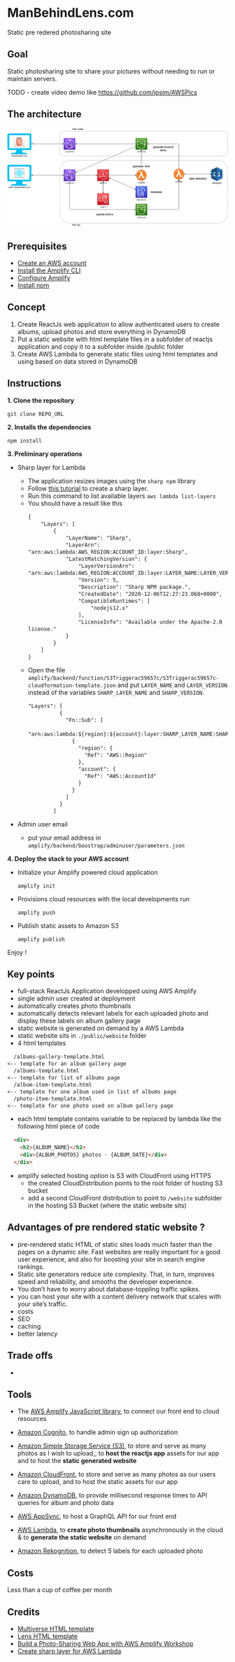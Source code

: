 # ManBehindLens.com

Static pre redered photosharing site

## Goal

Static photosharing site to share your pictures without needing to run or maintain servers.

TODO - create video demo like https://github.com/jpsim/AWSPics

## The architecture

![](public/website/assets/img/manbehindlens.png)



## Prerequisites
- [Create an AWS account](https://aws.amazon.com/fr/premiumsupport/knowledge-center/create-and-activate-aws-account/)
- [Install the Amplify CLI](https://docs.amplify.aws/cli/start/install#install-the-amplify-cli)
- [Configure Amplify](https://docs.amplify.aws/cli/start/install#configure-the-amplify-cli)
- [Install npm](https://www.npmjs.com/get-npm)

## Concept

1. Create ReactJs web application to allow authenticated users to create albums, upload photos and store everything in DynamoDB
2. Put a static website with html template files in a subfolder of reactjs application
and copy it to a subfolder inside /public folder
3. Create AWS Lambda to generate static files using html templates and using  based on data stored in DynamoDB

## Instructions

**1. Clone the repository**

  ```
  git clone REPO_URL
  ```
**2. Installs the dependencies**
  ```
  npm install
  ```
**3. Preliminary operations**

- Sharp layer for Lambda

  - The application resizes images using the `sharp npm` library
  - Follow [this tutorial](https://aws.amazon.com/blogs/compute/using-lambda-layers-to-simplify-your-development-process) to create a sharp layer.
  - Run this command to list available layers `aws lambda list-layers` 
  - You should have a result like this 
    ```
    {
        "Layers": [
            {
                "LayerName": "Sharp",
                "LayerArn": "arn:aws:lambda:AWS_REGION:ACCOUNT_ID:layer:Sharp",
                "LatestMatchingVersion": {
                    "LayerVersionArn": "arn:aws:lambda:AWS_REGION:ACCOUNT_ID:layer:LAYER_NAME:LAYER_VERSION",
                    "Version": 5,
                    "Description": "Sharp NPM package.",
                    "CreatedDate": "2020-12-06T12:27:23.068+0000",
                    "CompatibleRuntimes": [
                        "nodejs12.x"
                    ],
                    "LicenseInfo": "Available under the Apache-2.0 license."
                }
            }
        ]
    }
    ```
  - Open the file `amplify/backend/function/S3Triggerac59657c/S3Triggerac59657c-cloudformation-template.json` and put `LAYER_NAME` and `LAYER_VERSION` instead of the variables `SHARP_LAYER_NAME` and `SHARP_VERSION`.
      ```
      "Layers": [
                {
                  "Fn::Sub": [
                    "arn:aws:lambda:${region}:${account}:layer:SHARP_LAYER_NAME:SHARP_VERSION",
                    {
                      "region": {
                        "Ref": "AWS::Region"
                      },
                      "account": {
                        "Ref": "AWS::AccountId"
                      }
                    }
                  ]
                }
              ]
      ```
- Admin user email
  - put your email address in `amplify/backend/boostrap/adminuser/parameters.json`

**4. Deploy the stack to your AWS account**
  - Initialize your Amplify powered cloud application
    ```
    amplify init
    ```
  - Provisions cloud resources with the local developments run
    ```
    amplify push
    ```
  - Publish static assets to Amazon S3
    ```
    amplify publish
    ```
Enjoy !



## Key points

  - full-stack ReactJs Application developped using AWS Amplify
  - single admin user created at deployment 
  - automatically creates photo thumbnails
  - automatically detects relevant labels for each uploaded photo and display these labels on album gallery page
  - static website is generated on demand by a AWS Lambda
  - static website sits in `./public/website` folder
  - 4 html templates
  ```
    /albums-gallery-template.html                                       <-- template for an album gallery page
    /albums-template.html                                               <-- template for list of albums page
    /album-item-template.html                                           <-- template for one album used in list of albums page
    /photo-item-template.html                                           <-- template for one photo used on album gallery page
  ```
  - each html template contains variable to be replaced by lambda like the following html piece of code
  ```html
    <div>
      <h2>{ALBUM_NAME}</h2>
      <div>{ALBUM_PHOTOS} photos · {ALBUM_DATE}</div>
    </div>
  ```
  - amplify selected hosting option is S3 with CloudFront using HTTPS
    - the created CloudDistribution points to the root folder of hosting S3 bucket
    - add a second CloudFront distribution to point to `/website` subfolder in the hosting S3 Bucket (where the static website sits)



## Advantages of pre rendered static website ?

- pre-rendered static HTML of static sites loads much faster than the pages on a dynamic site. Fast websites are really important for a good user experience, and also for boosting your site in search engine rankings.
- Static site generators reduce site complexity. That, in turn, improves speed and reliability, and smooths the developer experience.
- You don’t have to worry about database-toppling traffic spikes.
- you can host your site with a content delivery network that scales with your site’s traffic.
- costs
- SEO
- caching
- better latency


## Trade offs
- 


 ## Tools

- The  [AWS Amplify JavaScript library](https://docs.amplify.aws/), to connect our front end to cloud resources
- [Amazon Cognito](https://aws.amazon.com/cognito/), to handle admin sign up authorization
- [Amazon Simple Storage Service (S3)](https://aws.amazon.com/s3/), to store and serve as many photos as I wish to upload,, to **host the reactjs app** assets for our app and to host the **static generated website**
- [Amazon CloudFront](https://aws.amazon.com/fr/cloudfront/), to store and serve as many photos as our users care to upload, and to host the static assets for our app

- [Amazon DynamoDB](https://aws.amazon.com/dynamodb/), to provide millisecond response times to API queries for album and photo data
- [AWS AppSync](https://aws.amazon.com/appsync/), to host a GraphQL API for our front end
- [AWS Lambda](https://aws.amazon.com/lambda/), to **create photo thumbnails** asynchronously in the cloud & to **generate the static website** on demand
- [Amazon Rekognition](https://aws.amazon.com/rekognition/), to detect 5 labels for each uploaded photo
   

## Costs
Less than a cup of coffee per month



## Credits

- [Multiverse HTML template](https://html5up.net/multiverse)
- [Lens HTML template](https://html5up.net/lens)
- [Build a Photo-Sharing Web App with AWS Amplify Workshop](https://amplify-workshop.go-aws.com/)
- [Create sharp layer for AWS Lambda](https://aws.amazon.com/blogs/compute/using-lambda-layers-to-simplify-your-development-process)

